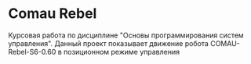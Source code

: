 # Comau Rebel
Курсовая работа по дисциплине "Основы программирования систем управления".
Данный проект показывает движение робота COMAU-Rebel-S6-0.60 в позиционном режиме управления
